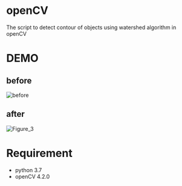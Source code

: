 # openCV

The script to detect contour of objects using watershed algorithm in openCV

# DEMO

## before
![before](https://github.com/sayaka71/openCV/edit/master/grain.JPG)
## after
![Figure_3](https://user-images.githubusercontent.com/51973830/78890152-12fabe00-7aa0-11ea-80d7-3842c71a4cdb.png)

# Requirement
* python 3.7
* openCV 4.2.0

